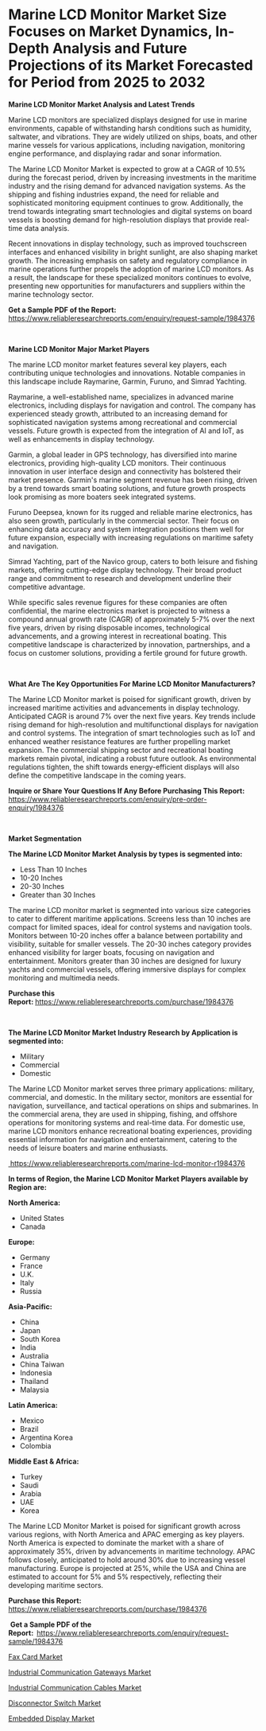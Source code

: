 <p><h1>Marine LCD Monitor Market Size Focuses on Market Dynamics, In-Depth Analysis and Future Projections of its Market Forecasted for Period from 2025 to 2032</h1></p><p><strong>Marine LCD Monitor Market Analysis and Latest Trends</strong></p>
<p><p>Marine LCD monitors are specialized displays designed for use in marine environments, capable of withstanding harsh conditions such as humidity, saltwater, and vibrations. They are widely utilized on ships, boats, and other marine vessels for various applications, including navigation, monitoring engine performance, and displaying radar and sonar information.</p><p>The Marine LCD Monitor Market is expected to grow at a CAGR of 10.5% during the forecast period, driven by increasing investments in the maritime industry and the rising demand for advanced navigation systems. As the shipping and fishing industries expand, the need for reliable and sophisticated monitoring equipment continues to grow. Additionally, the trend towards integrating smart technologies and digital systems on board vessels is boosting demand for high-resolution displays that provide real-time data analysis.</p><p>Recent innovations in display technology, such as improved touchscreen interfaces and enhanced visibility in bright sunlight, are also shaping market growth. The increasing emphasis on safety and regulatory compliance in marine operations further propels the adoption of marine LCD monitors. As a result, the landscape for these specialized monitors continues to evolve, presenting new opportunities for manufacturers and suppliers within the marine technology sector.</p></p>
<p><strong>Get a Sample PDF of the Report:&nbsp;</strong> <a href="https://www.reliableresearchreports.com/enquiry/request-sample/1984376?utm_campaign=16&utm_medium=2&utm_source=Github&utm_content=ia&utm_term=11022025&utm_id=marine-lcd-monitor">https://www.reliableresearchreports.com/enquiry/request-sample/1984376</a></p>
<p>&nbsp;</p>
<p><strong>Marine LCD Monitor Major Market Players</strong></p>
<p><p>The marine LCD monitor market features several key players, each contributing unique technologies and innovations. Notable companies in this landscape include Raymarine, Garmin, Furuno, and Simrad Yachting. </p><p>Raymarine, a well-established name, specializes in advanced marine electronics, including displays for navigation and control. The company has experienced steady growth, attributed to an increasing demand for sophisticated navigation systems among recreational and commercial vessels. Future growth is expected from the integration of AI and IoT, as well as enhancements in display technology.</p><p>Garmin, a global leader in GPS technology, has diversified into marine electronics, providing high-quality LCD monitors. Their continuous innovation in user interface design and connectivity has bolstered their market presence. Garmin's marine segment revenue has been rising, driven by a trend towards smart boating solutions, and future growth prospects look promising as more boaters seek integrated systems.</p><p>Furuno Deepsea, known for its rugged and reliable marine electronics, has also seen growth, particularly in the commercial sector. Their focus on enhancing data accuracy and system integration positions them well for future expansion, especially with increasing regulations on maritime safety and navigation. </p><p>Simrad Yachting, part of the Navico group, caters to both leisure and fishing markets, offering cutting-edge display technology. Their broad product range and commitment to research and development underline their competitive advantage.</p><p>While specific sales revenue figures for these companies are often confidential, the marine electronics market is projected to witness a compound annual growth rate (CAGR) of approximately 5-7% over the next five years, driven by rising disposable incomes, technological advancements, and a growing interest in recreational boating. This competitive landscape is characterized by innovation, partnerships, and a focus on customer solutions, providing a fertile ground for future growth.</p></p>
<p>&nbsp;</p>
<p><strong>What Are The Key Opportunities For Marine LCD Monitor Manufacturers?</strong></p>
<p><p>The Marine LCD Monitor market is poised for significant growth, driven by increased maritime activities and advancements in display technology. Anticipated CAGR is around 7% over the next five years. Key trends include rising demand for high-resolution and multifunctional displays for navigation and control systems. The integration of smart technologies such as IoT and enhanced weather resistance features are further propelling market expansion. The commercial shipping sector and recreational boating markets remain pivotal, indicating a robust future outlook. As environmental regulations tighten, the shift towards energy-efficient displays will also define the competitive landscape in the coming years.</p></p>
<p><strong>Inquire or Share Your Questions If Any Before Purchasing This Report:</strong> <a href="https://www.reliableresearchreports.com/enquiry/pre-order-enquiry/1984376?utm_campaign=16&utm_medium=2&utm_source=Github&utm_content=ia&utm_term=11022025&utm_id=marine-lcd-monitor">https://www.reliableresearchreports.com/enquiry/pre-order-enquiry/1984376</a></p>
<p>&nbsp;</p>
<p><strong>Market Segmentation</strong></p>
<p><strong>The Marine LCD Monitor Market Analysis by types is segmented into:</strong></p>
<p><ul><li>Less Than 10 Inches</li><li>10-20 Inches</li><li>20-30 Inches</li><li>Greater than 30 Inches</li></ul></p>
<p><p>The marine LCD monitor market is segmented into various size categories to cater to different maritime applications. Screens less than 10 inches are compact for limited spaces, ideal for control systems and navigation tools. Monitors between 10-20 inches offer a balance between portability and visibility, suitable for smaller vessels. The 20-30 inches category provides enhanced visibility for larger boats, focusing on navigation and entertainment. Monitors greater than 30 inches are designed for luxury yachts and commercial vessels, offering immersive displays for complex monitoring and multimedia needs.</p></p>
<p><strong>Purchase this Report:&nbsp;</strong><a href="https://www.reliableresearchreports.com/purchase/1984376?utm_campaign=16&utm_medium=2&utm_source=Github&utm_content=ia&utm_term=11022025&utm_id=marine-lcd-monitor">https://www.reliableresearchreports.com/purchase/1984376</a></p>
<p>&nbsp;</p>
<p><strong>The Marine LCD Monitor Market Industry Research by Application is segmented into:</strong></p>
<p><ul><li>Military</li><li>Commercial</li><li>Domestic</li></ul></p>
<p><p>The Marine LCD Monitor market serves three primary applications: military, commercial, and domestic. In the military sector, monitors are essential for navigation, surveillance, and tactical operations on ships and submarines. In the commercial arena, they are used in shipping, fishing, and offshore operations for monitoring systems and real-time data. For domestic use, marine LCD monitors enhance recreational boating experiences, providing essential information for navigation and entertainment, catering to the needs of leisure boaters and marine enthusiasts.</p></p>
<p><a href="https://www.reliableresearchreports.com/marine-lcd-monitor-r1984376?utm_campaign=16&utm_medium=2&utm_source=Github&utm_content=ia&utm_term=11022025&utm_id=marine-lcd-monitor">&nbsp;https://www.reliableresearchreports.com/marine-lcd-monitor-r1984376</a></p>
<p><strong>In terms of Region, the Marine LCD Monitor Market Players available by Region are:</strong></p>
<p>
    <p> <strong> North America: </strong>
        <ul>
            <li>United States</li>
            <li>Canada</li>
        </ul>
        </p> 
    <p> <strong> Europe: </strong>
        <ul>
            <li>Germany</li>
            <li>France</li>
            <li>U.K.</li>
            <li>Italy</li>
            <li>Russia</li>
        </ul>
        </p> 
    <p> <strong> Asia-Pacific: </strong>
        <ul>
            <li>China</li>
            <li>Japan</li>
            <li>South Korea</li>
            <li>India</li>
            <li>Australia</li>
            <li>China Taiwan</li>
            <li>Indonesia</li>
            <li>Thailand</li>
            <li>Malaysia</li>
        </ul>
        </p> 
    <p> <strong> Latin America: </strong>
        <ul>
            <li>Mexico</li>
            <li>Brazil</li>
            <li>Argentina Korea</li>
            <li>Colombia</li>
        </ul>
        </p> 
    <p> <strong> Middle East & Africa: </strong>
        <ul>
            <li>Turkey</li>
            <li>Saudi</li>
            <li>Arabia</li>
            <li>UAE</li>
            <li>Korea</li>
        </ul>
    </p>
    </p>
<p><p>The Marine LCD Monitor Market is poised for significant growth across various regions, with North America and APAC emerging as key players. North America is expected to dominate the market with a share of approximately 35%, driven by advancements in maritime technology. APAC follows closely, anticipated to hold around 30% due to increasing vessel manufacturing. Europe is projected at 25%, while the USA and China are estimated to account for 5% and 5% respectively, reflecting their developing maritime sectors.</p></p>
<p><strong>Purchase this Report: </strong><a href="https://www.reliableresearchreports.com/purchase/1984376?utm_campaign=16&utm_medium=2&utm_source=Github&utm_content=ia&utm_term=11022025&utm_id=marine-lcd-monitor">https://www.reliableresearchreports.com/purchase/1984376</a></p>
<p>&nbsp;<strong>Get a Sample PDF of the Report:&nbsp;&nbsp;</strong><a href="https://www.reliableresearchreports.com/enquiry/request-sample/1984376?utm_campaign=16&utm_medium=2&utm_source=Github&utm_content=ia&utm_term=11022025&utm_id=marine-lcd-monitor">https://www.reliableresearchreports.com/enquiry/request-sample/1984376</a></p>
<p><strong></strong></p>
<p><p><a href="https://github.com/peddicehle/Market-Research-Report-List-1/blob/main/fax-card-market.md?utm_campaign=16&utm_medium=2&utm_source=Github&utm_content=ia&utm_term=11022025&utm_id=marine-lcd-monitor">Fax Card Market</a></p><p><a href="https://github.com/popupioo/Market-Research-Report-List-1/blob/main/industrial-communication-gateways-market.md?utm_campaign=16&utm_medium=2&utm_source=Github&utm_content=ia&utm_term=11022025&utm_id=marine-lcd-monitor">Industrial Communication Gateways Market</a></p><p><a href="https://github.com/abantolemox08/Market-Research-Report-List-1/blob/main/industrial-communication-cables-market.md?utm_campaign=16&utm_medium=2&utm_source=Github&utm_content=ia&utm_term=11022025&utm_id=marine-lcd-monitor">Industrial Communication Cables Market</a></p><p><a href="https://github.com/njockebogris/Market-Research-Report-List-1/blob/main/disconnector-switch-market.md?utm_campaign=16&utm_medium=2&utm_source=Github&utm_content=ia&utm_term=11022025&utm_id=marine-lcd-monitor">Disconnector Switch Market</a></p><p><a href="https://github.com/ahmalaloanne/Market-Research-Report-List-1/blob/main/embedded-display-market.md?utm_campaign=16&utm_medium=2&utm_source=Github&utm_content=ia&utm_term=11022025&utm_id=marine-lcd-monitor">Embedded Display Market</a></p></p>